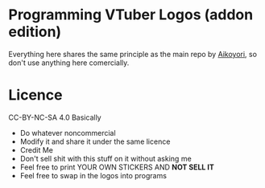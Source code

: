 # Programming VTuber Logos (addon edition)
Everything here shares the same principle as the main repo by [Aikoyori](https://github.com/Aikoyori), so don't use anything here comercially.

# Licence
CC-BY-NC-SA 4.0
Basically
- Do whatever noncommercial
- Modify it and share it under the same licence
- Credit Me
- Don't sell shit with this stuff on it without asking me
- Feel free to print YOUR OWN STICKERS AND **NOT SELL IT**
- Feel free to swap in the logos into programs

